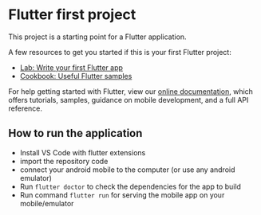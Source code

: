# Flutter first project

This project is a starting point for a Flutter application.

A few resources to get you started if this is your first Flutter project:

- [Lab: Write your first Flutter app](https://flutter.io/docs/get-started/codelab)
- [Cookbook: Useful Flutter samples](https://flutter.io/docs/cookbook)

For help getting started with Flutter, view our 
[online documentation](https://flutter.io/docs), which offers tutorials, 
samples, guidance on mobile development, and a full API reference.

## How to run the application
- Install VS Code with flutter extensions
- import the repository code
- connect your android mobile to the computer (or use any android emulator)
- Run ```flutter doctor``` to check the dependencies for the app to build
- Run command ```flutter run``` for serving the mobile app on your mobile/emulator
